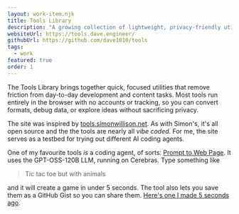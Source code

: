 ```yaml
---
layout: work-item.njk
title: Tools Library
description: "A growing collection of lightweight, privacy-friendly utilities for everyday tasks."
websiteUrl: https://tools.dave.engineer/
githubUrl: https://github.com/dave1010/tools
tags:
  - work
featured: true
order: 1
---
```

The Tools Library brings together quick, focused utilities that remove friction from day-to-day development and content tasks. Most tools run entirely in the browser with no accounts or tracking, so you can convert formats, debug data, or explore ideas without sacrificing privacy.

The site was inspired by [tools.simonwillison.net](https://tools.simonwillison.net/). As with Simon's, it's all open source and the the tools are nearly all *vibe coded*. For me, the site serves as a testbed for trying out different AI coding agents.

One of my favourite tools *is* a coding agent, of sorts: [Prompt to Web Page](https://tools.dave.engineer/tools/prompt-to-web-page/). It uses the GPT-OSS-120B LLM, running on Cerebras. Type something like

> Tic tac toe but with animals

and it will create a game in under 5 seconds. The tool also lets you save them as a GitHub Gist so you can share them. [Here's one I made 5 seconds ago](https://gistpreview.github.io/?291a8a1e7c1f4adc6b356e8250cad1d1).
